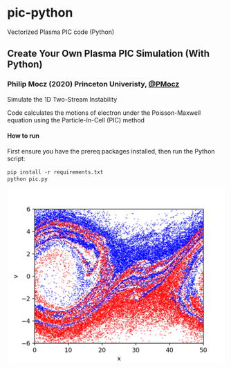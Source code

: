 # pic-python
Vectorized Plasma PIC code (Python)

## Create Your Own Plasma PIC Simulation (With Python)

### Philip Mocz (2020) Princeton Univeristy, [@PMocz](https://twitter.com/PMocz)

Simulate the 1D Two-Stream Instability

Code calculates the motions of electron under the Poisson-Maxwell equation
using the Particle-In-Cell (PIC) method

#### How to run
First ensure you have the prereq packages installed, then run the Python script:
```
pip install -r requirements.txt
python pic.py
```

![Simulation](./pic.png)
